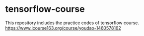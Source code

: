 # tensorflow-course
This repository includes the practice codes of tensorflow course.
https://www.icourse163.org/course/youdao-1460578162
